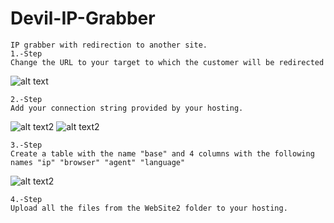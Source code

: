 # Devil-IP-Grabber
	IP grabber with redirection to another site.							
	1.-Step
	Change the URL to your target to which the customer will be redirected 
![alt text](https://github.com/secleGhost/Devil-IP-Grabber/blob/981175cf2d99d3938aa472503d579b390c79f23f/screenshots/screen.png?raw=true)
	
	2.-Step
	Add your connection string provided by your hosting.
	
![alt text2](https://github.com/secleGhost/Devil-IP-Grabber/blob/981175cf2d99d3938aa472503d579b390c79f23f/screenshots/Captura%20de%20pantalla%20(9).png?raw=true)
![alt text2](https://github.com/secleGhost/Devil-IP-Grabber/blob/1403bf699df3d419ccd7484d735f59df4bddf1f4/screenshots/Captura%20de%20pantalla%20(11).png?raw=true)
	
	3.-Step
	Create a table with the name "base" and 4 columns with the following names "ip" "browser" "agent" "language"	

![alt text2](https://github.com/secleGhost/Devil-IP-Grabber/blob/96a6e5a6b677816f018edb2c78b2f9392349a22f/screenshots/Captura%20de%20pantalla%20(13).png?raw=true)

	
	4.-Step
	Upload all the files from the WebSite2 folder to your hosting.
